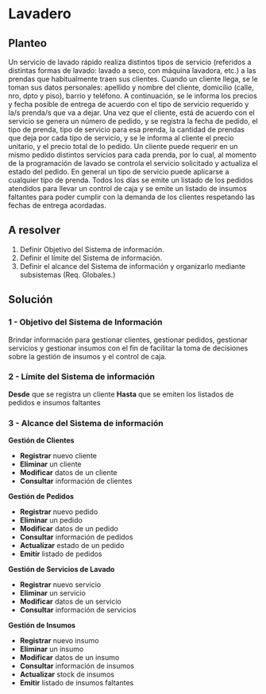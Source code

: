 # Lavadero

## Planteo
Un servicio de lavado rápido realiza distintos tipos de servicio (referidos a distintas formas de lavado: lavado a seco, con máquina lavadora, etc.) a las prendas que habitualmente traen sus clientes.
Cuando un cliente llega, se le toman sus datos personales: apellido y nombre del cliente, domicilio (calle, nro, dpto y piso), barrio y teléfono. A continuación, se le informa los precios y fecha posible de entrega de acuerdo con el tipo de servicio requerido y la/s prenda/s que va a dejar.
Una vez que el cliente, está de acuerdo con el servicio se genera un número de pedido, y se registra la fecha de pedido, el tipo de prenda, tipo de servicio para esa prenda, la cantidad de prendas que deja por cada tipo de servicio, y se le informa al cliente el precio unitario, y el precio total de lo pedido. Un cliente puede requerir en un mismo pedido distintos servicios para cada prenda, por lo cual, al momento de la programación de lavado se controla el servicio solicitado y actualiza el estado del pedido. En general un tipo de servicio puede aplicarse a cualquier tipo de prenda.
Todos los días se emite un listado de los pedidos atendidos para llevar un control de caja y se emite un listado de insumos faltantes para poder cumplir con la demanda de los clientes respetando las fechas de entrega acordadas.

## A resolver
1. Definir Objetivo del Sistema de información.
2. Definir el límite del Sistema de información.
3. Definir el alcance del Sistema de información y organizarlo mediante subsistemas (Req. Globales.)

## Solución
### 1 - Objetivo del Sistema de Información
Brindar información para gestionar clientes, gestionar pedidos, gestionar servicios y gestionar insumos con el fin de facilitar la toma de decisiones sobre la gestión de insumos y el control de caja.

### 2 - Límite del Sistema de información
**Desde** que se registra un cliente
**Hasta** que se emiten los listados de pedidos e insumos faltantes

### 3 - Alcance del Sistema de información

**Gestión de Clientes**

- **Registrar** nuevo cliente
- **Eliminar** un cliente
- **Modificar** datos de un cliente
- **Consultar** información de clientes

**Gestión de Pedidos**

- **Registrar** nuevo pedido
- **Eliminar** un pedido
- **Modificar** datos de un pedido
- **Consultar** información de pedidos
- **Actualizar** estado de un pedido
- **Emitir** listado de pedidos

**Gestión de Servicios de Lavado**

- **Registrar** nuevo servicio
- **Eliminar** un servicio
- **Modificar** datos de un servicio
- **Consultar** información de servicios

**Gestión de Insumos**

- **Registrar** nuevo insumo
- **Eliminar** un insumo
- **Modificar** datos de un insumo
- **Consultar** información de insumos
- **Actualizar** stock de insumos
- **Emitir** listado de insumos faltantes

